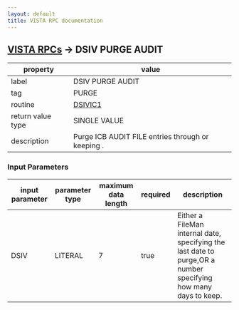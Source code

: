 ```yaml
---
layout: default
title: VISTA RPC documentation
---
```




## [VISTA RPCs](TableOfContent.md) &#8594; DSIV PURGE AUDIT 

 property | value 
--- | --- 
 label | DSIV PURGE AUDIT
 tag | PURGE
 routine | [DSIVIC1](http://code.osehra.org/dox/Routine_DSIVIC1_source.html)
 return value type | SINGLE VALUE
 description | Purge ICB AUDIT FILE entries through <date> or keeping <days>.

### Input Parameters

| input parameter | parameter type | maximum data length | required | description | 
| --- | --- | --- | --- | --- | 
| DSIV | LITERAL | 7 | true | Either a FileMan internal date, specifying the last date to purge,OR a number specifying how many days to keep. | 